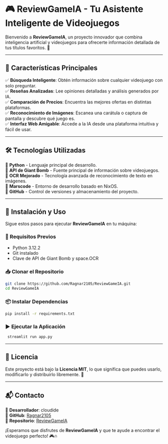 # 🎮 ReviewGameIA - Tu Asistente Inteligente de Videojuegos

Bienvenido a **ReviewGameIA**, un proyecto innovador que combina inteligencia artificial y videojuegos para ofrecerte información detallada de tus títulos favoritos. 🚀

---

## 🌟 Características Principales

✅ **Búsqueda Inteligente**: Obtén información sobre cualquier videojuego con solo preguntar.  
✅ **Reseñas Analizadas**: Lee opiniones detalladas y análisis generados por IA.  
✅ **Comparación de Precios**: Encuentra las mejores ofertas en distintas plataformas.  
✅ **Reconocimiento de Imágenes**: Escanea una carátula o captura de pantalla y descubre qué juego es.  
✅ **Interfaz Web Amigable**: Accede a la IA desde una plataforma intuitiva y fácil de usar.  

---

## 🛠️ Tecnologías Utilizadas

🔹 **Python** - Lenguaje principal de desarrollo.  
🔹 **API de Giant Bomb** - Fuente principal de información sobre videojuegos.   
🔹 **OCR Mejorado** - Tecnología avanzada de reconocimiento de texto en imágenes.  
🔹 **Marscode** - Entorno de desarrollo basado en NixOS.  
🔹 **GitHub** - Control de versiones y almacenamiento del proyecto.  

---

## 🚀 Instalación y Uso

Sigue estos pasos para ejecutar **ReviewGameIA** en tu máquina:

### 🔧 Requisitos Previos
- Python 3.12.2
- Git instalado
- Clave de API de Giant Bomb y space.OCR

### 📥 Clonar el Repositorio
```bash
git clone https://github.com/Ragnar2105/ReviewGameIA.git
cd ReviewGameIA
```

### 📦 Instalar Dependencias
```bash
pip install -r requirements.txt
```

### ▶️ Ejecutar la Aplicación
```bash
 streamlit run app.py
```


---

## 📜 Licencia

Este proyecto está bajo la **Licencia MIT**, lo que significa que puedes usarlo, modificarlo y distribuirlo libremente. 🎉

---

## 📬 Contacto

📧 **Desarrollador**: cloudide  
🐙 **GitHub**: [Ragnar2105](https://github.com/Ragnar2105)  
📌 **Repositorio**: [ReviewGameIA](https://github.com/Ragnar2105/ReviewGameIA)  

¡Esperamos que disfrutes de **ReviewGameIA** y que te ayude a encontrar el videojuego perfecto! 🎮🔥

